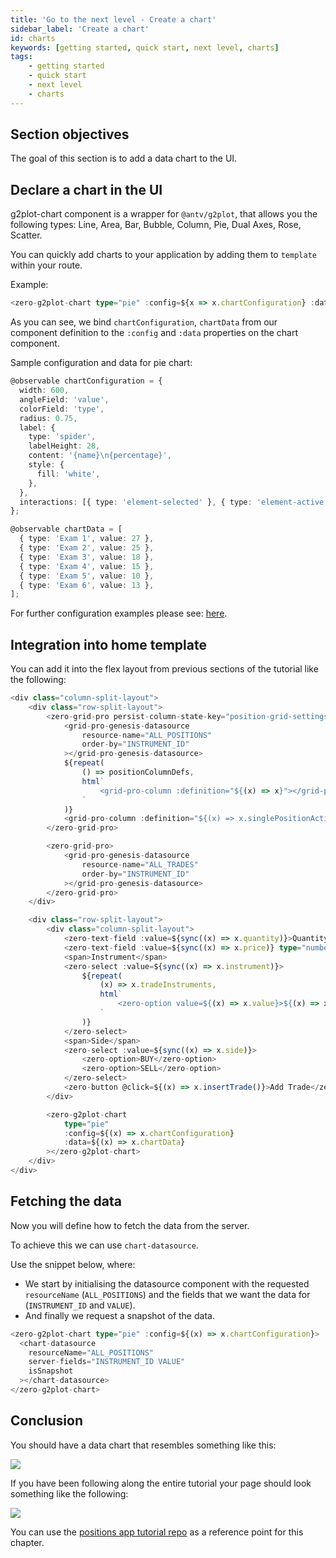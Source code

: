 ```yaml
---
title: 'Go to the next level - Create a chart'
sidebar_label: 'Create a chart'
id: charts
keywords: [getting started, quick start, next level, charts]
tags:
    - getting started
    - quick start
    - next level
    - charts
---
```


## Section objectives
The goal of this section is to add a data chart to the UI.

## Declare a chart in the UI

g2plot-chart component is a wrapper for `@antv/g2plot`, that allows you the following types: Line, Area, Bar, Bubble, Column, Pie, Dual Axes, Rose, Scatter.

You can quickly add charts to your application by adding them to `template` within your route.

Example:

```typescript title='home.template.ts'
<zero-g2plot-chart type="pie" :config=${x => x.chartConfiguration} :data=${x => x.chartData}></zero-g2plot-chart>
```

As you can see, we bind `chartConfiguration`, `chartData` from our component definition to the `:config` and `:data` properties on the chart component.

Sample configuration and data for pie chart:

```typescript title='home.ts'
@observable chartConfiguration = {
  width: 600,
  angleField: 'value',
  colorField: 'type',
  radius: 0.75,
  label: {
    type: 'spider',
    labelHeight: 28,
    content: '{name}\n{percentage}',
    style: {
      fill: 'white',
    },
  },
  interactions: [{ type: 'element-selected' }, { type: 'element-active' }],
};

@observable chartData = [
  { type: 'Exam 1', value: 27 },
  { type: 'Exam 2', value: 25 },
  { type: 'Exam 3', value: 18 },
  { type: 'Exam 4', value: 15 },
  { type: 'Exam 5', value: 10 },
  { type: 'Exam 6', value: 13 },
];
```

For further configuration examples please see: [here](https://g2plot.antv.vision/en/examples/gallery).

## Integration into home template

You can add it into the flex layout from previous sections of the tutorial like the following:

```typescript {25,26,44,46-51} title='home.template.ts'
<div class="column-split-layout">
	<div class="row-split-layout">
		<zero-grid-pro persist-column-state-key="position-grid-settings">
			<grid-pro-genesis-datasource
				resource-name="ALL_POSITIONS"
				order-by="INSTRUMENT_ID"
			></grid-pro-genesis-datasource>
			${repeat(
				() => positionColumnDefs,
				html`
					<grid-pro-column :definition="${(x) => x}"></grid-pro-column>
				`
			)}
			<grid-pro-column :definition="${(x) => x.singlePositionActionColDef}"></grid-pro-column>
		</zero-grid-pro>

		<zero-grid-pro>
			<grid-pro-genesis-datasource
				resource-name="ALL_TRADES"
				order-by="INSTRUMENT_ID"
			></grid-pro-genesis-datasource>
		</zero-grid-pro>
	</div>

	<div class="row-split-layout">
		<div class="column-split-layout">
			<zero-text-field :value=${sync((x) => x.quantity)}>Quantity</zero-text-field>
			<zero-text-field :value=${sync((x) => x.price)} type="number">Price</zero-text-field>
			<span>Instrument</span>
			<zero-select :value=${sync((x) => x.instrument)}>
				${repeat(
					(x) => x.tradeInstruments,
					html`
						<zero-option value=${(x) => x.value}>${(x) => x.label}</zero-option>
					`
				)}
			</zero-select>
			<span>Side</span>
			<zero-select :value=${sync((x) => x.side)}>
				<zero-option>BUY</zero-option>
				<zero-option>SELL</zero-option>
			</zero-select>
			<zero-button @click=${(x) => x.insertTrade()}>Add Trade</zero-button>
		</div>

		<zero-g2plot-chart
			type="pie"
			:config=${(x) => x.chartConfiguration}
			:data=${(x) => x.chartData}
		></zero-g2plot-chart>
	</div>
</div>
```

## Fetching the data
Now you will define how to fetch the data from the server.

To achieve this we can use `chart-datasource`.

Use the snippet below, where:

- We start by initialising the datasource component with the requested `resourceName` (`ALL_POSITIONS`) and the fields that we want the data for (`INSTRUMENT_ID` and `VALUE`).
- And finally we request a snapshot of the data.

```typescript title="home.template.ts"
<zero-g2plot-chart type="pie" :config=${(x) => x.chartConfiguration}>
  <chart-datasource
    resourceName="ALL_POSITIONS"
    server-fields="INSTRUMENT_ID VALUE"
    isSnapshot
  ></chart-datasource>
</zero-g2plot-chart>
```

## Conclusion
You should have a data chart that resembles something like this:

![](/img/charts.png)

If you have been following along the entire tutorial your page should look something like the following:

![](/img/charts-whole-page.png)

You can use the [positions app tutorial repo](https://github.com/genesiscommunitysuccess/positions-app-tutorial/tree/Complete_positions_app/client/web/src/routes/home) as a reference point for this chapter.
